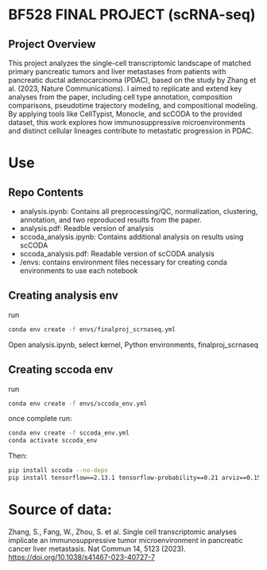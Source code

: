 # BF528 FINAL PROJECT (scRNA-seq)

## Project Overview

This project analyzes the single-cell transcriptomic landscape of matched primary pancreatic tumors and liver metastases from patients with pancreatic ductal adenocarcinoma (PDAC), based on the study by Zhang et al. (2023, Nature Communications). I aimed to replicate and extend key analyses from the paper, including cell type annotation, composition comparisons, pseudotime trajectory modeling, and compositional modeling. By applying tools like CellTypist, Monocle, and scCODA to the provided dataset, this work explores how immunosuppressive microenvironments and distinct cellular lineages contribute to metastatic progression in PDAC.

# Use

## Repo Contents
- analysis.ipynb: Contains all preprocessing/QC, normalization, clustering, annotation, and two reproduced results from the paper.
- analysis.pdf: Readble version of analysis
- sccoda_analysis.ipynb: Contains additional analysis on results using scCODA
- sccoda_analysis.pdf: Readable version of scCODA analysis
- /envs: contains environment files necessary for creating conda environments to use each notebook

## Creating analysis env
run
```bash
conda env create -f envs/finalproj_scrnaseq.yml
```

Open analysis.ipynb, select kernel, Python environments, finalproj_scrnaseq

## Creating sccoda env
run 
```bash
conda env create -f envs/sccoda_env.yml
```
once complete run:
```bash
conda env create -f sccoda_env.yml
conda activate sccoda_env
```

Then:
```bash
pip install sccoda --no-deps
pip install tensorflow==2.13.1 tensorflow-probability==0.21 arviz==0.15.1
```

# Source of data:
Zhang, S., Fang, W., Zhou, S. et al. Single cell transcriptomic analyses implicate an immunosuppressive tumor microenvironment in pancreatic cancer liver metastasis. Nat Commun 14, 5123 (2023). https://doi.org/10.1038/s41467-023-40727-7